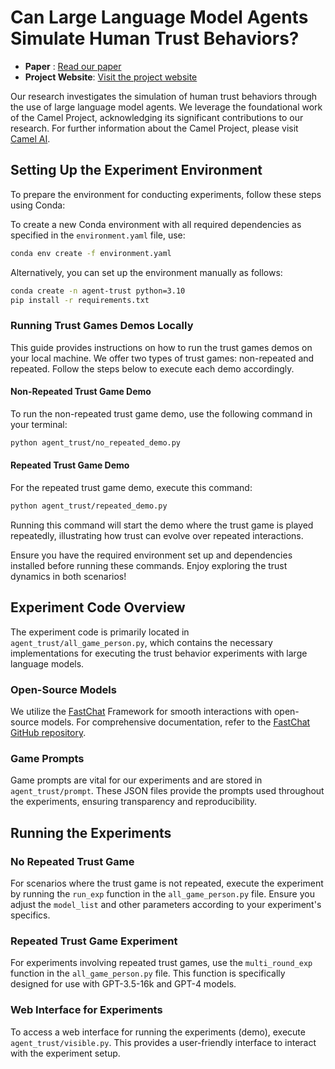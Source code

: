 

# Can Large Language Model Agents Simulate Human Trust Behaviors?

- **Paper** : [Read our paper](https://arxiv.org/abs/2402.04559)
- **Project Website**: [Visit the project website](https://www.camel-ai.org/research/agent-trust)

Our research investigates the simulation of human trust behaviors through the use of large language model agents. We leverage the foundational work of the Camel Project, acknowledging its significant contributions to our research. For further information about the Camel Project, please visit [Camel AI](https://github.com/camel-ai/camel).

## Setting Up the Experiment Environment

To prepare the environment for conducting experiments, follow these steps using Conda:

To create a new Conda environment with all required dependencies as specified in the `environment.yaml` file, use:

```bash
conda env create -f environment.yaml
```

Alternatively, you can set up the environment manually as follows:

```bash
conda create -n agent-trust python=3.10
pip install -r requirements.txt
```

### Running Trust Games Demos Locally

This guide provides instructions on how to run the trust games demos on your local machine. We offer two types of trust games: non-repeated and repeated. Follow the steps below to execute each demo accordingly.

#### Non-Repeated Trust Game Demo

To run the non-repeated trust game demo, use the following command in your terminal:

```bash
python agent_trust/no_repeated_demo.py
```

#### Repeated Trust Game Demo

For the repeated trust game demo, execute this command:

```bash
python agent_trust/repeated_demo.py
```

Running this command will start the demo where the trust game is played repeatedly, illustrating how trust can evolve over repeated interactions.

Ensure you have the required environment set up and dependencies installed before running these commands. Enjoy exploring the trust dynamics in both scenarios!
## Experiment Code Overview

The experiment code is primarily located in `agent_trust/all_game_person.py`, which contains the necessary implementations for executing the trust behavior experiments with large language models.

### Open-Source Models

We utilize the [FastChat](https://github.com/lm-sys/FastChat) Framework for smooth interactions with open-source models. For comprehensive documentation, refer to the [FastChat GitHub repository](https://github.com/lm-sys/FastChat).

### Game Prompts

Game prompts are vital for our experiments and are stored in `agent_trust/prompt`. These JSON files provide the prompts used throughout the experiments, ensuring transparency and reproducibility.

## Running the Experiments

### No Repeated Trust Game

For scenarios where the trust game is not repeated, execute the experiment by running the `run_exp` function in the `all_game_person.py` file. Ensure you adjust the `model_list` and other parameters according to your experiment's specifics.

### Repeated Trust Game Experiment

For experiments involving repeated trust games, use the `multi_round_exp` function in the `all_game_person.py` file. This function is specifically designed for use with GPT-3.5-16k and GPT-4 models.

### Web Interface for Experiments

To access a web interface for running the experiments (demo), execute `agent_trust/visible.py`. This provides a user-friendly interface to interact with the experiment setup.

